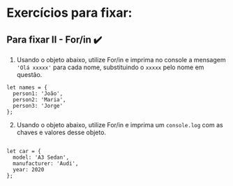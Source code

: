 # Exercícios para fixar:

## Para fixar II - For/in :heavy_check_mark:

1. Usando o objeto abaixo, utilize For/in e imprima no console a mensagem `'Olá xxxxx'` para cada nome, substituindo o `xxxxx` pelo nome em questão.

```
let names = {
  person1: 'João',
  person2: 'Maria',
  person3: 'Jorge' 
};

```

2. Usando o objeto abaixo, utilize For/in e imprima um `console.log` com as chaves e valores desse objeto.

```

let car = {
  model: 'A3 Sedan',
  manufacturer: 'Audi',
  year: 2020
};

```

